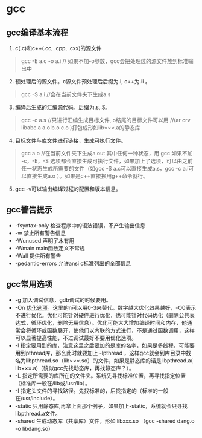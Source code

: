 # gcc

## gcc编译基本流程

1. c(.c)和c++(.cc, .cpp, .cxx)的源文件
> gcc -E a.c -o a.i
> // 如果不加-o参数，gcc会把处理过的源文件放到标准输出中
2. 预处理后的源文件。c源文件预处理后后缀为.i, c++为.ii 。
> gcc -S a.i
> //会在当前文件夹下生成a.s
3. 编译后生成的汇编源代码。后缀为.s,.S。
> gcc -c a.s
> //只进行汇编生成目标文件,.o结尾的目标文件可以用
> //(ar crv libabc.a a.o b.o c.o )打包成形如lib×××.a的静态库
4. 目标文件与库文件进行链接，生成可执行文件。
> gcc a.o //在当前文件夹下生成a.out
> 其中任何一种状态，用 gcc 如果不加 -c，-E，-S 选项都会直接生成可执行文件，如果加上了选项，可以由之前任一状态生成所需要的文件（如gcc -S a.c可以直接生成a.s，gcc -c a.i可以直接生成a.o ）。如果是c++直接换用g++命令就行。
5. gcc -v可以输出编译过程的配置和版本信息。

## gcc警告提示

* -fsyntax-only     检查程序中的语法错误，不产生输出信息
* -w                禁止所有警告信息
* -Wunused          声明了木有用
* -Wmain            main函数定义不常规
* -Wall             提供所有警告
* -pedantic-errors  允许ansi c标准列出的全部信息

## gcc常用选项

* -g 加入调试信息，gdb调试的时候要用。
* -On [优化选项](./gcc-optimize-options.md)。这里的n可以用0-3来替代。数字越大优化效果越好，-O0表示不进行优化。优化可能针对硬件进行优化，也可能针对代码优化（删除公共表达式，循环优化，删除无用信息）。优化可能大大增加编译时间和内存，他通常会将循环或函数展开，使他们以内联的方式进行，不是通过函数调用，这样可以显著提高性能，不过调试最好不要用优化选项。
* -l 指定要用到的库，注意这里之后要加的是库的名字，如果是多线程，可能要用到pthread库，那么此时就要加上 -lpthread ，这样gcc就会到库目录中找名为libpthread.so（lib×××.so）的文件，如果是静态库的话是libpthread.a( lib×××.a)（貌似gcc先找动态库，再找静态库？）。
* -L 指定所需要的库所在的文件夹。系统先寻找标准位置，再寻找指定位置（标准库一般在/lib或/usr/lib）。
* -I 指定头文件的寻找路径。先找标准的，后找指定的（标准的一般在/usr/include）。
* -static 只用静态库,再拿上面那个例子，如果加上-static，系统就会只寻找libpthread.a文件。
* -shared 生成动态库（共享库）文件，形如 libxxx.so （gcc -shared dang.o -o libdang.so）
